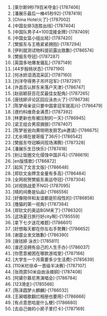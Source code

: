 
1. [莱尔斯9秒79百米夺金]-[1787406]
1. [潘展乐最后一棒45秒92]-[1787419]
1. [China Hotel火了]-[1787002]
1. [中国女排3连胜出线]-[1787404]
1. [中国队男子4×100混接金牌]-[1787409]
1. [中国女篮小组出局]-[1787420]
1. [樊振东与王皓紧紧拥抱]-[1787294]
1. [伊利就测试物料提前露出致歉]-[1786574]
1. [樊振东夺冠]-[1787287]
1. [英国多地爆发骚乱]-[1787149]
1. [44岁殷桃状态]-[1787190]
1. [何冰娇泪洒混采区]-[1787160]
1. [刘洋夺得男子吊环冠军]-[1787297]
1. [许昌否认胖东来落户天津]-[1786747]
1. [赵丽颖获百花奖最佳女配角]-[1787265]
1. [唐钱婷评论区回应泳衣火了]-[1786738]
1. [陈梦母亲说只要中国拿冠军就高兴]-[1786479]
1. [德约科维奇金满贯]-[1787392]
1. [林更新也有被压制的一天]-[1786945]
1. [梁王组合男双摘银]-[1787407]
1. [陈梦爸爸向黄晓明发厨艺pk邀请]-[1786675]
1. [尤长靖在披哥瘦了36斤]-[1786542]
1. [樊振东夺冠瞬间现场沸腾]-[1787328]
1. [潘展乐生日快乐]-[1787418]
1. [别让饭圈文化侵蚀中国乒乓]-[1786619]
1. [en版情歌]-[1786872]
1. [起风了文言文版]-[1786648]
1. [郑钦文金牌含金量有多高]-[1786484]
1. [全网祝贺樊振东奥运夺冠]-[1787304]
1. [对视挑战爱不NG]-[1787095]
1. [晴的间奏是仙品]-[1786556]
1. [好像陪伴和友谊都是阶段性的]-[1786858]
1. [撸猫的第一视角]-[1787384]
1. [郑钦文的奥运BGM来了]-[1786320]
1. [这场夏日旅行好city啊]-[1785559]
1. [拿下七夕送花难题]-[1786601]
1. [好想每天都在你左右手势舞]-[1786652]
1. [谢震业发文致歉]-[1786390]
1. [唐钱婷 泳衣]-[1785811]
1. [谁还没拥有自己的人生手办]-[1786037]
1. [你愿意被困在哪款游戏里]-[1787166]
1. [大学生一个月需要多少生活费]-[1785639]
1. [110米栏徐卓一晋级半决赛]-[1787107]
1. [张雨霏50米自由泳摘铜]-[1787408]
1. [阿黛尔慕尼黑演唱会]-[1786784]
1. [123滑走]-[1785566]
1. [陈泽圆梦火麒麟]-[1786032]
1. [王昶唱歌翻烂相册也要用]-[1786666]
1. [有点意思哈是什么梗]-[1786680]
1. [去自己做的小房子里打卡]-[1787169]